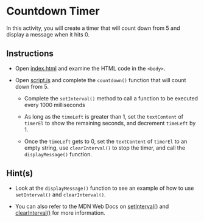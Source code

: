 # Countdown Timer

In this activity, you will create a timer that will count down from 5 and display a message when it hits 0. 

## Instructions

* Open [index.html](Unsolved/index.html) and examine the HTML code in the `<body>`.

* Open [script.js](Unsolved/assets/js/script.js) and complete the `countdown()` function that will count down from 5.

  * Complete the `setInterval()` method to call a function to be executed every 1000 milliseconds

  * As long as the `timeLeft` is greater than 1, set the `textContent` of `timerEl` to show the remaining seconds, and decrement `timeLeft` by 1.

  * Once the `timeLeft` gets to 0, set the `textContent` of `timerEl` to an empty string, use `clearInterval()` to stop the timer, and call the `displayMessage()` function.

## Hint(s)

* Look at the `displayMessage()` function to see an example of how to use `setInterval()` and `clearInterval()`.

* You can also refer to the MDN Web Docs on [setInterval()](https://developer.mozilla.org/en-US/docs/Web/API/WindowOrWorkerGlobalScope/setInterval) and [clearInterval()](https://developer.mozilla.org/en-US/docs/Web/API/WindowOrWorkerGlobalScope/clearInterval) for more information.